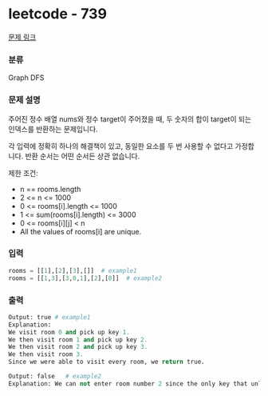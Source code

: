# leetcode - 739

[문제 링크](https://leetcode.com/problems/keys-and-rooms/)

### 분류

Graph DFS

### 문제 설명

주어진 정수 배열 nums와 정수 target이 주어졌을 때, 두 숫자의 합이 target이 되는 인덱스를 반환하는 문제입니다.

각 입력에 정확히 하나의 해결책이 있고, 동일한 요소를 두 번 사용할 수 없다고 가정합니다. 반환 순서는 어떤 순서든 상관 없습니다.

제한 조건:

- n == rooms.length
- 2 <= n <= 1000
- 0 <= rooms[i].length <= 1000
- 1 <= sum(rooms[i].length) <= 3000
- 0 <= rooms[i][j] < n
- All the values of rooms[i] are unique.

### 입력

```python
rooms = [[1],[2],[3],[]]  # example1
rooms = [[1,3],[3,0,1],[2],[0]]  # example2

```

### 출력

```python
Output: true # example1
Explanation: 
We visit room 0 and pick up key 1.
We then visit room 1 and pick up key 2.
We then visit room 2 and pick up key 3.
We then visit room 3.
Since we were able to visit every room, we return true.  

Output: false   # example2
Explanation: We can not enter room number 2 since the only key that unlocks it is in that room.

```
